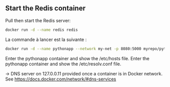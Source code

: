 ## Start the Redis container

Pull then start the Redis server:
```sh
docker run -d --name redis redis
```

La commande à lancer est la suivante :
```sh
docker run -d --name pythonapp --network my-net -p 8080:5000 myrepo/pythonapp
```

Enter the pythonapp container and show the /etc/hosts file.
Enter the pythonapp container and show the /etc/resolv.conf file.

-> DNS server on 127.0.0.11 provided once a container is in Docker network.
See <https://docs.docker.com/network/#dns-services>
